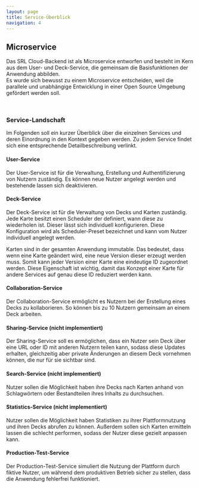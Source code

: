 ```yaml
---
layout: page
title: Service-Überblick
navigation: 4
---
```


## Microservice

Das SRL Cloud-Backend ist als Microservice entworfen und besteht im Kern aus dem User- und Deck-Service, die 
gemeinsam die Basisfunktionen der Anwendung abbilden.  
Es wurde sich bewusst zu einem Microservice entscheiden, weil die parallele und unabhängige Entwicklung in einer 
Open Source Umgebung gefördert werden soll.

<br/>

### Service-Landschaft

Im Folgenden soll ein kurzer Überblick über die einzelnen Services und deren Einordnung in den Kontext gegeben werden. Zu jedem Service findet sich eine entsprechende Detailbeschreibung verlinkt.

#### User-Service

Der User-Service ist für die Verwaltung, Erstellung und Authentifizierung von Nutzern zuständig. Es können neue Nutzer angelegt werden und bestehende lassen sich deaktivieren.

#### Deck-Service

Der Deck-Service ist für die Verwaltung von Decks und Karten zuständig. Jede Karte besitzt einen Scheduler der definiert, wann diese zu wiederholen ist. Dieser lässt sich individuell konfigurieren. Diese Konfiguration wird als Scheduler-Preset bezeichnet und kann vom Nutzer individuell angelegt werden.

Karten sind in der gesamten Anwendung immutable. Das bedeutet, dass wenn eine Karte geändert wird, eine neue Version dieser erzeugt werden muss. Somit kann jeder Version einer Karte eine eindeutige ID zugeordnet werden. Diese Eigenschaft ist wichtig, damit das Konzept einer Karte für andere Services auf genau diese ID reduziert werden kann.

#### Collaboration-Service

Der Collaboration-Service ermöglicht es Nutzern bei der Erstellung eines Decks zu kollaborieren. So können bis zu 10 Nutzern gemeinsam an einem Deck arbeiten.

#### Sharing-Service (nicht implementiert)

Der Sharing-Service soll es ermöglichen, dass ein Nutzer sein Deck über eine URL oder ID mit anderen Nutzern teilen kann, sodass diese Updates erhalten, gleichzeitig aber private Änderungen an diesem Deck vornehmen können, die nur für sie sichtbar sind.

#### Search-Service (nicht implementiert)

Nutzer sollen die Möglichkeit haben ihre Decks nach Karten anhand von Schlagwörtern oder Bestandteilen ihres Inhalts zu durchsuchen.

#### Statistics-Service (nicht implementiert)

Nutzer sollen die Möglichkeit haben Statistiken zu ihrer Plattformnutzung und ihren Decks abrufen zu können. Außerdem sollen sich Karten ermitteln lassen die schlecht performen, sodass der Nutzer diese gezielt anpassen kann.

#### Production-Test-Service

Der Production-Test-Service simuliert die Nutzung der Plattform durch fiktive Nutzer, um während dem produktiven Betrieb sicher zu stellen, dass die Anwendung fehlerfrei funktioniert.